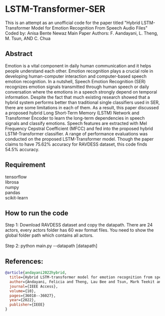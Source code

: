 # LSTM-Transformer-SER
This is an attempt as an unofficial code for the paper titled "Hybrid LSTM-Transformer Model for Emotion Recognition From Speech Audio Files" 
Coded by: Anisa Bente Newaz
Main Paper Authors: F. Aandayani, L. Theng, M. Tsun, AND C. Chua

## Abstract

Emotion is a vital component in daily human communication and it helps people understand each other. Emotion recognition plays a crucial role in developing human-computer interaction and
computer-based speech emotion recognition. In a nutshell, Speech Emotion Recognition (SER) recognizes emotion signals transmitted through human speech or daily conversation where the emotions in a speech strongly depend on temporal information. Despite the fact that much existing research showed that a hybrid system performs better than traditional single classifiers used in SER, there are some limitations in each of them. As a result, this paper discussed a proposed hybrid Long Short-Term Memory (LSTM) Network and Transformer Encoder to learn the long-term dependencies in speech signals and classify emotions. Speech features are extracted with Mel Frequency Cepstral Coefficient (MFCC) and fed into the proposed hybrid LSTM-Transformer classifier. A range of performance evaluations was conducted on the proposed LSTM-Transformer model. Though the paper claims to have 75.62% accuracy for RAVDESS dataset, this code finds 54.5% accuracy. 

## Requirement
tensorflow <br>
librosa <br>
numpy <br>
pandas <br>
scikit-learn <br>

## How to run the code

Step 1: Download RAVDESS dataset and copy the datapath. There are 24 actors, every actors folder has 60 wav format files. You need to show the global folder path which contains all actors. <br>
<br>
Step 2: python main.py --datapath [datapath]

## References:

```bibtex
@article{andayani2022hybrid,
  title={Hybrid LSTM-transformer model for emotion recognition from speech audio files},
  author={Andayani, Felicia and Theng, Lau Bee and Tsun, Mark Teekit and Chua, Caslon},
  journal={IEEE Access},
  volume={10},
  pages={36018--36027},
  year={2022},
  publisher={IEEE}
}

